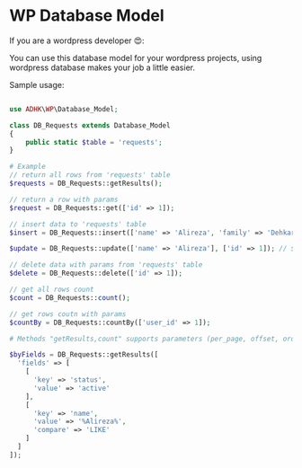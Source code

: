 # WP Database Model

If you are a wordpress developer 😍:

You can use this database model for your wordpress projects, using wordpress database makes your job a little easier.

Sample usage:

```php

use ADHK\WP\Database_Model;

class DB_Requests extends Database_Model
{
    public static $table = 'requests';
}

# Example
// return all rows from 'requests' table
$requests = DB_Requests::getResults(); 

// return a row with params
$request = DB_Requests::get(['id' => 1]);

// insert data to 'requests' table
$insert = DB_Requests::insert(['name' => 'Alireza', 'family' => 'Dehkar']);

$update = DB_Requests::update(['name' => 'Alireza'], ['id' => 1]); // $data, $where

// delete data with params from 'requests' table
$delete = DB_Requests::delete(['id' => 1]); 

// get all rows count
$count = DB_Requests::count(); 

// get rows coutn with params
$countBy = DB_Requests::countBy(['user_id' => 1]); 

# Methods "getResults,count" supports parameters (per_page, offset, order, order_by, fields)

$byFields = DB_Requests::getResults([
  'fields' => [
    [
      'key' => 'status',
      'value' => 'active'
    ],
    [
      'key' => 'name',
      'value' => '%Alireza%',
      'compare' => 'LIKE'
    ]
  ]
]);
```
